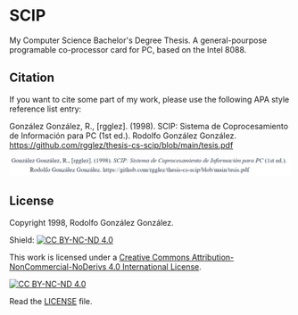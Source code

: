 # SCIP

My Computer Science Bachelor's Degree Thesis. A general-pourpose programable co-processor card for PC, based on the Intel 8088.

## Citation

If you want to cite some part of my work, please use the following APA style reference list entry:

González González, R., [rgglez]. (1998). SCIP: Sistema de Coprocesamiento de Información para PC (1st ed.). Rodolfo González González. https://github.com/rgglez/thesis-cs-scip/blob/main/tesis.pdf

![Citation](citation.jpg)

## License

Copyright 1998, Rodolfo González González.

Shield: [![CC BY-NC-ND 4.0][cc-by-nc-nd-shield]][cc-by-nc-nd]

This work is licensed under a
[Creative Commons Attribution-NonCommercial-NoDerivs 4.0 International License][cc-by-nc-nd].

[![CC BY-NC-ND 4.0][cc-by-nc-nd-image]][cc-by-nc-nd]

[cc-by-nc-nd]: http://creativecommons.org/licenses/by-nc-nd/4.0/
[cc-by-nc-nd-image]: https://licensebuttons.net/l/by-nc-nd/4.0/88x31.png
[cc-by-nc-nd-shield]: https://img.shields.io/badge/License-CC%20BY--NC--ND%204.0-lightgrey.svg

Read the [LICENSE](LICENSE.txt) file.